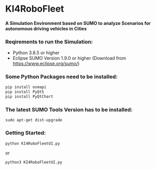 # KI4RoboFleet

#### A Simulation Environment based on SUMO to analyze Scenarios for autonomous driving vehicles in Cities 

### Reqirements to run the Simulation:
* Python 3.8.5 or higher
* Eclipse SUMO Version 1.9.0 or higher (Download from https://www.eclipse.org/sumo/)

### Some Python Packages need to be installed:

```bash
pip install osmapi
pip install PyQt5
pip install PyQtChart
```

### The latest SUMO Tools Version has to be installed:
```
sudo apt-get dist-upgrade
```

### Getting Started:
```bash
python KI4RoboFleetUI.py 
```
or 
```bash
python3 KI4RoboFleetUI.py 
```